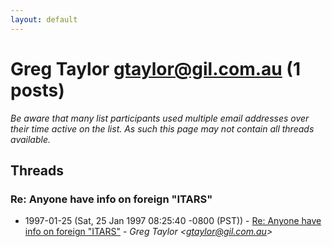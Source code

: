 ```yaml
---
layout: default
---
```


# Greg Taylor <gtaylor@gil.com.au> (1 posts)

_Be aware that many list participants used multiple email addresses over their time active on the list. As such this page may not contain all threads available._

## Threads

### Re: Anyone have info on foreign "ITARS"
+ 1997-01-25 (Sat, 25 Jan 1997 08:25:40 -0800 (PST)) - [Re: Anyone have info on foreign "ITARS"](/archive/1997/01/82334f2ce33badb25f3bd198f3079ee422e7a3716924a23aacc0b990b634b650) - _Greg Taylor \<gtaylor@gil.com.au\>_

